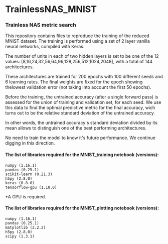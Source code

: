 # TrainlessNAS_MNIST
### Trainless NAS metric search

This repository contains files to reproduce the training of the reduced MNIST dataset.
The training is performed using a set of 2 layer vanilla neural networks, compiled with Keras.

The number of units in each of two hidden layers is set to be one of the 12 values:
[8,16,24,32,56,64,96,128,256,512,1024,2048], with a total of 144 architectures.

These architectures are trained for 200 epochs with 100 different seeds and 6 learning rates. 
The final weights are fixed for the epoch showing thelowest validation error (not taking into account the first 50 epochs).

Before the training, the untrained accuracy (after a single forward pass) is assessed for the union
of training and validation set, for each seed. We use this data to find the optimal predictive
metric for the final accuracy, wich turns out to be the relative standard deviation of the untrained accuracy.

In other words, the untrained accuracy's standard deviation divided by its mean allows to distinguish
one of the best performing architectures.

No need to train the model to know it's future performance.
We continue digging in this direction.

#### The list of libraries required for the MNIST_training notebook (versions):
```
numpy (1.16.1)
pandas (0.25.1)
scikit-learn (0.21.3)
h5py (2.8.0)
keras (0.8.0)
tensorflow-gpu (1.10.0)
```
*A GPU is required.

#### The list of libraries required for the MNIST_plotting notebook (versions):
```
numpy (1.16.1)
pandas (0.25.1)
matplotlib (2.2.2)
h5py (2.8.0)
scipy (1.3.1)
```
